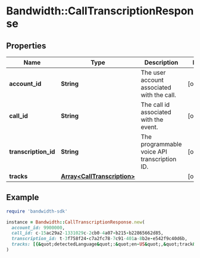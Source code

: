 # Bandwidth::CallTranscriptionResponse

## Properties

| Name | Type | Description | Notes |
| ---- | ---- | ----------- | ----- |
| **account_id** | **String** | The user account associated with the call. | [optional] |
| **call_id** | **String** | The call id associated with the event. | [optional] |
| **transcription_id** | **String** | The programmable voice API transcription ID. | [optional] |
| **tracks** | [**Array&lt;CallTranscription&gt;**](CallTranscription.md) |  | [optional] |

## Example

```ruby
require 'bandwidth-sdk'

instance = Bandwidth::CallTranscriptionResponse.new(
  account_id: 9900000,
  call_id: c-15ac29a2-1331029c-2cb0-4a07-b215-b22865662d85,
  transcription_id: t-3f758f24-c7a2fc78-7c91-401a-8b2e-e542f9c40d6b,
  tracks: [{&quot;detectedLanguage&quot;:&quot;en-US&quot;,&quot;track&quot;:&quot;inbound&quot;,&quot;transcript&quot;:&quot;Hello World! This is an example.&quot;,&quot;confidence&quot;:0.9}]
)
```

